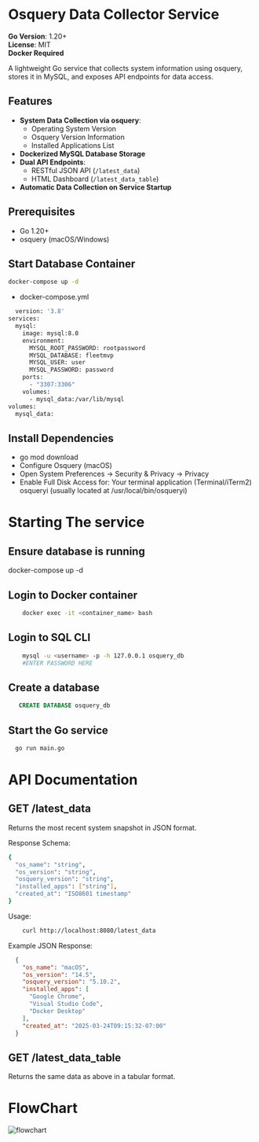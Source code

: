 # Osquery Data Collector Service

**Go Version**: 1.20+  
**License**: MIT  
**Docker Required**

A lightweight Go service that collects system information using osquery, stores it in MySQL, and exposes API endpoints for data access.

## Features

- **System Data Collection via osquery**:
  - Operating System Version
  - Osquery Version Information
  - Installed Applications List
- **Dockerized MySQL Database Storage**
- **Dual API Endpoints**:
  - RESTful JSON API (`/latest_data`)
  - HTML Dashboard (`/latest_data_table`)
- **Automatic Data Collection on Service Startup**

## Prerequisites
- Go 1.20+
- osquery (macOS/Windows)

## Start Database Container
``` bash
docker-compose up -d
```
- docker-compose.yml

``` bash
  version: '3.8'
services:
  mysql:
    image: mysql:8.0
    environment:
      MYSQL_ROOT_PASSWORD: rootpassword
      MYSQL_DATABASE: fleetmvp
      MYSQL_USER: user
      MYSQL_PASSWORD: password
    ports:
      - "3307:3306"
    volumes:
      - mysql_data:/var/lib/mysql
volumes:
  mysql_data:
```
## Install Dependencies
  - go mod download
  - Configure Osquery (macOS)
  - Open System Preferences → Security & Privacy → Privacy
  - Enable Full Disk Access for:
  Your terminal application (Terminal/iTerm2)
  osqueryi (usually located at /usr/local/bin/osqueryi)

# Starting The service
  ## Ensure database is running
  docker-compose up -d

  ## Login to Docker container
  
  ``` bash
      docker exec -it <container_name> bash
  ```
  ## Login to SQL CLI
  ``` bash
      mysql -u <username> -p -h 127.0.0.1 osquery_db
      #ENTER PASSWORD HERE
  ```  
  ## Create a database 
  ``` SQL
     CREATE DATABASE osquery_db 
  ```
  ## Start the Go service
  ```bash
    go run main.go
  ```
# API Documentation

  ## GET /latest_data
  
  Returns the most recent system snapshot in JSON format.
  
  Response Schema:
  ``` bash
  {
    "os_name": "string",
    "os_version": "string",
    "osquery_version": "string",
    "installed_apps": ["string"],
    "created_at": "ISO8601 timestamp"
  }
  ```
  Usage:
  ``` bash
      curl http://localhost:8080/latest_data                              
  ```

  Example JSON Response:
  ``` JSON
    {
      "os_name": "macOS",
      "os_version": "14.5",
      "osquery_version": "5.10.2",
      "installed_apps": [
        "Google Chrome",
        "Visual Studio Code",
        "Docker Desktop"
      ],
      "created_at": "2025-03-24T09:15:32-07:00"
    }
  ```
  ## GET /latest_data_table
  Returns the same data as above in a tabular format. 

  # FlowChart
  ![flowchart](https://mermaid.ink/img/pako:eNp1lA1v2jAQhv_KyZOmVmrVjLUdRFMnGqC05Tt00uagyk0csGbs1Ha2Mcp_n2PSEqYRKVGce-7jvXO8RrFMKPLRXJFsAdNWJMBezSMcoZT4KTnNOFlBaIgyEZodw-npFVzjW8EMI5z9odC6hkAKQWPDpJht3a8dFqzXEdqZafIlQpvNlggK4uUb1S_QwoGixFCYkidO9awKDOQLtHFbKangPbR_M1Oat8-Wy9PBgeTcZoBwpQ1dQosYUnIdR9zgYQhfqdK7EreGLh7q55yq1X-tt1anNsTGTqCZZXov940tqGvvW4feFVqbnMPYRmNUQ5jHMdU6zXlF9d1O9T0eKVkQNkRopKLABPRX4bg3q7JFA3q4J-fgmrBXwb3L3MduONCdTkcQUvWTqs9P6sqve3WvxPsOHOAJnTPbIAVtkWSSCfOqaOCAIT6LELeT0OYxsS2Eo7twODiO0NkeNvoHezTF3OCoO-33KvD2ObTyRs5tjDvUxAvoOc_qjMbOPnG7pUjbkbmo7pXJrmuh1WByJWBCdSaFprMqUjRris-9cxhIsw1T2kOX4gEHnFGxv4e0Wdnqm5Ayzv1350Gzc-GdxJJL5f9aMEOrVLuk0vSidlE7RN2_UY26dzBWv6Qace3T00FqXFKe17is1w9RDyVV-9C4TD9WKXSCllQtCUvsP74ufCJkFnRJI-Tb14SoHxGKxMZyJDcyXIkY-Ubl9AQpmc8XyB4BXNtVntlZ0xYj9qBYvn3NiPgu5et68xcriFKY?type=png)
